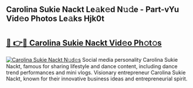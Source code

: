 ## Carolina Sukie Nackt Le𝚊k𝚎d N𝚞𝚍e - Part-vYu Vid𝚎o Photos Le𝚊ks Hjk0t

# <h2><a href="http://fb9r7u.evod.top/?m=Carolina+Sukie+Nackt">🔗 👉🔴 Carolina Sukie Nackt Vid𝚎o Ph𝚘t𝚘s</a></h2>

[![Carolina Sukie Nackt N𝚞d𝚎s](https://i.imgur.com/8V9OHl7.gif)](http://fb9r7u.evod.top/?m=Carolina+Sukie+Nackt)
Social media personality Carolina Sukie Nackt, famous for sharing lifestyle and dance content, including dance trend performances and mini vlogs. Visionary entrepreneur Carolina Sukie Nackt, known for their innovative business ideas and entrepreneurial spirit. 
